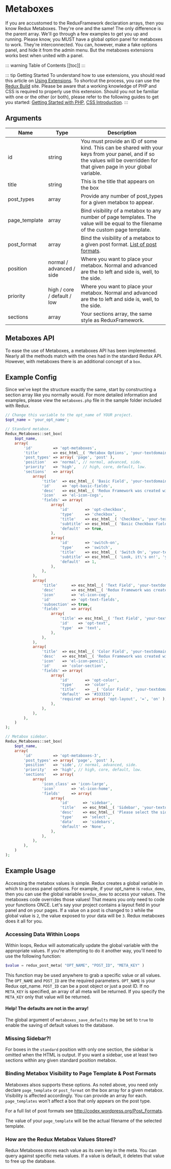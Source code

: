 # Metaboxes <Badge text="enhancement" type="warn"/>

If you are accustomed to the ReduxFramework declaration arrays, then you know Redux Metaboxes. They're one and the same! The only 
difference is the parent array. We'll go through a few examples to get you up and running. Please know, you MUST have a global option panel 
for metaboxes to work. They're interconnected. You can, however, make a fake options panel, and hide it 
from the admin menu. But the metaboxes extensions works best when united with a panel.

::: warning Table of Contents
[[toc]]
:::

::: tip Getting Started
To understand how to use extensions, you should read this article on [Using Extensions](../guides/basics/using-extensions.md).
 To shortcut the process, you can use the [Redux Build](http://build.redux.io/) site. Please be aware that a working 
 knowledge of PHP and CSS is required to properly use this extension. Should you not be familiar with one or the other 
 (or both), please refer to the following guides to get you started: 
 [Getting Started with PHP](http://www.php.net/manual/en/tutorial.php), 
 [CSS Introduction](http://www.w3schools.com/css/css_intro.asp).
:::

## Arguments

|Name|Type|Description|
|--- |--- |--- |
|id|string|You must provide an ID of some kind. This can be shared with your keys from your panel, and if so the values will be overridden for that given page in your global variable.|
|title|string|This is the title that appears on the box|
|post_types|array|Provide any number of post_types for a given metabox to appear.|
|page_template|array|Bind visibility of a metabox to any number of page templates. The value will be equal to the filename of the custom page template.|
|post_format|array|Bind the visibility of a metabox to a given post format. [List of post formats](http://codex.wordpress.org/Post_Formats).|
|position|normal / advanced / side|Where you want to place your metabox. Normal and advanced are the to left and side is, well, to the side.|
|priority|high / core / default / low|Where you want to place your metabox. Normal and advanced are the to left and side is, well, to the side.|
|sections|array|Your sections array, the same style as ReduxFramework.|

## Metaboxes API
To ease the use of Metaboxes, a metaboxes API has been implemented. Nearly all the methods match with the ones had in the
standard Redux API. However, with metaboxes there is an additional concept of a `box`.

## Example Config
Since we've kept the structure exactly the same, start by constructing a section array like you normally would.  For more detailed information and examples, please view the `metaboxes.php` file in the sample folder included with Redux.

```php
// Change this variable to the opt_name of YOUR project.
$opt_name = 'your_opt_name';

// Standard metabox.
Redux_Metaboxes::set_box(
	$opt_name,
	array(
		'id'         => 'opt-metaboxes',
		'title'      => esc_html__( 'Metabox Options', 'your-textdomain-here' ),
		'post_types' => array( 'page', 'post' ),
		'position'   => 'normal', // normal, advanced, side.
		'priority'   => 'high',   // high, core, default, low.
		'sections'   => array(
			array(
				'title'  => esc_html__( 'Basic Field', 'your-textdomain-here' ),
				'id'     => 'opt-basic-fields',
				'desc'   => esc_html__( 'Redux Framework was created with the developer in mind. It allows for any theme developer to have an advanced theme panel with most of the features a developer would need. For more information check out the Github repo at:', 'your-textdomain-here' ) . '  <a href="https://github.com/ReduxFramework/Redux-Framework">https://github.com/ReduxFramework/Redux-Framework</a>',
				'icon'   => 'el-icon-cogs',
				'fields' => array(
					array(
						'id'       => 'opt-checkbox',
						'type'     => 'checkbox',
						'title'    => esc_html__( 'Checkbox', 'your-textdomain-here' ),
						'subtitle' => esc_html__( 'Basic Checkbox field.', 'your-textdomain-here' ),
						'default'  => true,
					),
					array(
						'id'       => 'switch-on',
						'type'     => 'switch',
						'title'    => esc_html__( 'Switch On', 'your-textdomain-here' ),
						'subtitle' => esc_html__( 'Look, it\'s on!', 'your-textdomain-here' ),
						'default'  => 1,
					),
				),
			),
			array(
				'title'      => esc_html__( 'Text Field', 'your-textdomain-here' ),
				'desc'       => esc_html__( 'Redux Framework was created with the developer in mind. It allows for any theme developer to have an advanced theme panel with most of the features a developer would need. For more information check out the Github repo at:', 'your-textdomain-here' ) . '  <a href="https://github.com/ReduxFramework/Redux-Framework">https://github.com/ReduxFramework/Redux-Framework</a>',
				'icon'       => 'el-icon-cog',
				'id'         => 'opt-text-fields',
				'subsection' => true,
				'fields'     => array(
					array(
						'title' => esc_html__( 'Text Field', 'your-textdomain-here' ),
						'id'    => 'opt-text',
						'type'  => 'text',
					),
				),
			),
			array(
				'title'  => esc_html__( 'Color Field', 'your-textdomain-here' ),
				'desc'   => esc_html__( 'Redux Framework was created with the developer in mind. It allows for any theme developer to have an advanced theme panel with most of the features a developer would need. For more information check out the Github repo at:', 'your-textdomain-here' ) . '  <a href="https://github.com/ReduxFramework/Redux-Framework">https://github.com/ReduxFramework/Redux-Framework</a>',
				'icon'   => 'el-icon-pencil',
				'id'     => 'color-section',
				'fields' => array(
					array(
						'id'       => 'opt-color',
						'type'     => 'color',
						'title'    => __( 'Color Field', 'your-textdomain-here' ),
						'default'  => '#333333',
						'required' => array( 'opt-layout', '=', 'on' ),
					),
				),
			),
		),
	)
);

// Metabox sidebar.
Redux_Metaboxes::set_box(
	$opt_name,
	array(
		'id'         => 'opt-metaboxes-3',
		'post_types' => array( 'page', 'post' ),
		'position'   => 'side', // normal, advanced, side.
		'priority'   => 'high', // high, core, default, low.
		'sections'   => array(
			array(
				'icon_class' => 'icon-large',
				'icon'       => 'el-icon-home',
				'fields'     => array(
					array(
						'id'      => 'sidebar',
						'title'   => esc_html__( 'Sidebar', 'your-textdomain-here' ),
						'desc'    => esc_html__( 'Please select the sidebar you would like to display on this page. Note: You must first create the sidebar under Appearance > Widgets.', 'your-textdomain-here' ),
						'type'    => 'select',
						'data'    => 'sidebars',
						'default' => 'None',
					),
				),
			),
		),
	)
);
```

## Example Usage
Accessing the metabox values is simple. Redux creates a global variable in which to access panel options. For example, if your opt_name is `redux_demo`, then you can use the global variable `$redux_demo` to access your values. The metaboxes code overrides those values! That means you only need to code your functions ONCE. Let's say your project contains a layout field in your panel and on your pages.  If a value on a post is changed to `3` while the global value is `2`, the value exposed to your data will be `3`. Redux metaboxes does it all for you.

### Accessing Data Within Loops
Within loops, Redux will automatically update the global variable with the appropriate values. If you're attempting to do it another way, you'll need to use the following function:

```php
$value = redux_post_meta( "OPT_NAME", "POST_ID", "META_KEY" )
```

This function may be used anywhere to grab a specific value or all values. The `OPT_NAME` and `POST_ID` are the required parameters. `OPT_NAME` is your Redux opt_name. `POST_ID` can be a post object or just a post ID. If no `META_KEY` is specified, an array of all meta will be returned. If you specify the `META_KEY` only that value will be returned.

#### Help! The defaults are not in the array!
The global argument of `metaboxes_save_defaults` may be set to `true` to enable the saving of default values to the database.

### Missing Sidebar?!
For boxes in the `standard` position with only one section, the sidebar is omitted when the HTML is output. If you want a sidebar, use at least two sections within any given standard position metabox.

### Binding Metabox Visibility to Page Template &amp; Post Formats
Metaboxes alsos supports these options. As noted above, you need only declare `page_template` or `post_format` on the box array for a given metabox. Visibility is affected accordingly. You can provide an array for each. `page_templates` won't affect a box that only appears on the post type.

For a full list of post formats see <a target="_blank">http://codex.wordpress.org/Post_Formats</a>.

The value of your `page_template` will be the actual filename of the selected template.

### How are the Redux Metabox Values Stored?
Redux Metaboxes stores each value as its own key in the meta. You can query against specific meta values. If a value is default, it deletes that value to free up the database.